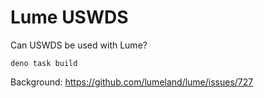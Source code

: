 # Lume USWDS

Can USWDS be used with Lume?

```shell
deno task build
```

Background: https://github.com/lumeland/lume/issues/727
